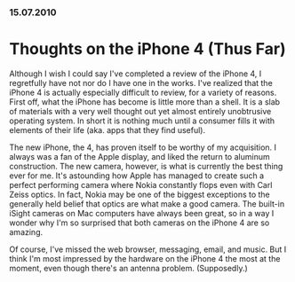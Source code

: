 ### 15.07.2010

# Thoughts on the iPhone 4 (Thus Far)

Although I wish I could say I've completed a review of the iPhone 4, I regretfully have not nor do I have one in the works. I've realized that the iPhone 4 is actually especially difficult to review, for a variety of reasons. First off, what the iPhone has become is little more than a shell. It is a slab of materials with a very well thought out yet almost entirely unobtrusive operating system. In short it is nothing much until a consumer fills it with elements of their life (aka. apps that they find useful).

The new iPhone, the 4, has proven itself to be worthy of my acquisition. I always was a fan of the Apple display, and liked the return to aluminum construction. The new camera, however, is what is currently the best thing ever for me. It's astounding how Apple has managed to create such a perfect performing camera where Nokia constantly flops even with Carl Zeiss optics. In fact, Nokia may be one of the biggest exceptions to the generally held belief that optics are what make a good camera. The built-in iSight cameras on Mac computers have always been great, so in a way I wonder why I'm so surprised that both cameras on the iPhone 4 are so amazing.

Of course, I've missed the web browser, messaging, email, and music. But I think I'm most impressed by the hardware on the iPhone 4 the most at the moment, even though there's an antenna problem. (Supposedly.)